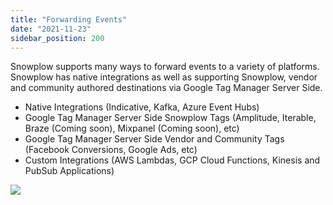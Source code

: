 ```yaml
---
title: "Forwarding Events"
date: "2021-11-23"
sidebar_position: 200
---
```


Snowplow supports many ways to forward events to a variety of platforms. Snowplow has native integrations as well as supporting Snowplow, vendor and community authored destinations via Google Tag Manager Server Side.

- Native Integrations (Indicative, Kafka, Azure Event Hubs)
- Google Tag Manager Server Side Snowplow Tags (Amplitude, Iterable, Braze (Coming soon), Mixpanel (Coming soon), etc)
- Google Tag Manager Server Side Vendor and Community Tags (Facebook Conversions, Google Ads, etc)
- Custom Integrations (AWS Lambdas, GCP Cloud Functions, Kinesis and PubSub Applications)

![](images/forwardingevents-1.png)
